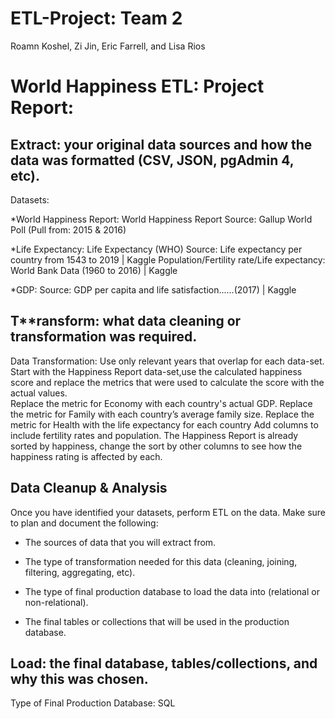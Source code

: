 # ETL-Project: Team 2
Roamn Koshel, Zi Jin, Eric Farrell, and Lisa Rios

# World Happiness ETL: Project Report:

## Extract: your original data sources and how the data was formatted (CSV, JSON, pgAdmin 4, etc).

Datasets: 

*World Happiness Report: World Happiness Report
Source: Gallup World Poll (Pull from: 2015 & 2016)

*Life Expectancy: Life Expectancy (WHO)
Source: Life expectancy per country from 1543 to 2019 | Kaggle
Population/Fertility rate/Life expectancy: World Bank Data (1960 to 2016) | Kaggle
                         
*GDP: Source: GDP per capita and life satisfaction......(2017) | Kaggle
 
## T**ransform: what data cleaning or transformation was required.
Data Transformation:
Use only relevant years that overlap for each data-set.
Start with the Happiness Report data-set,use the calculated happiness score and replace the metrics that were used to calculate the score with the actual values.  
Replace the metric for Economy with each country's actual GDP.
Replace the metric for Family with each country’s average family size.
Replace the metric for Health with the life expectancy for each country
Add columns to include fertility rates and population.
The Happiness Report is already sorted by happiness, change the sort by other columns to see how the happiness rating is affected by each.

## Data Cleanup & Analysis

Once you have identified your datasets, perform ETL on the data. Make sure to plan and document the following:

* The sources of data that you will extract from.

* The type of transformation needed for this data (cleaning, joining, filtering, aggregating, etc).

* The type of final production database to load the data into (relational or non-relational).

* The final tables or collections that will be used in the production database.

## Load: the final database, tables/collections, and why this was chosen.
Type of Final Production Database: SQL
